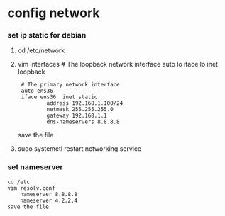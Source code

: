 <!-- network setting -->
# config network 
### set ip static for debian
1.
    cd /etc/network

2.
    vim interfaces
        # The loopback network interface
        auto lo
        iface lo inet loopback
        
        # The primary network interface
        auto ens36
        iface ens36  inet static
                address 192.168.1.100/24
                netmask 255.255.255.0
                gateway 192.168.1.1
                dns-nameservers 8.8.8.8
    
    save the file
3.
    sudo systemctl restart networking.service

### set nameserver

    cd /etc
    vim resolv.conf
        nameserver 8.8.8.8
        nameserver 4.2.2.4
    save the file
    